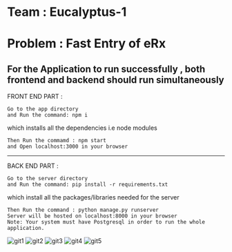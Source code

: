# Team : Eucalyptus-1
# Problem : Fast Entry of eRx

## For the Application to run successfully , both frontend and backend should run simultaneously 

FRONT END PART : 
```
Go to the app directory
and Run the command: npm i 
```
which installs all the dependencies i.e node modules 
```
Then Run the commamd : npm start
and Open localhost:3000 in your browser
```
---------------------------------------------------------------------------------

BACK END PART :
```
Go to the server directory
and Run the command: pip install -r requirements.txt
```
which install all the packages/libraries needed for the server
```
Then Run the command : python manage.py runserver
Server will be hosted on localhost:8000 in your browser
Note: Your system must have Postgresql in order to run the whole application.
``` 
![git1](https://user-images.githubusercontent.com/101916859/201509604-2ee29b43-1b71-4e57-8a22-60ddcafc6ade.png)
![git2](https://user-images.githubusercontent.com/101916859/201509607-429fbb99-7f02-468e-8232-892ccf74fecd.png)
![git3](https://user-images.githubusercontent.com/101916859/201509608-d2034577-b8db-4571-92b3-bd03355360f6.png)
![git4](https://user-images.githubusercontent.com/101916859/201509610-f2ba3481-f034-484b-a28b-41fb26c6c186.png)
![git5](https://user-images.githubusercontent.com/101916859/201509611-72dbd3c4-0c5d-4beb-91e9-ffccf3c7b62b.png)
